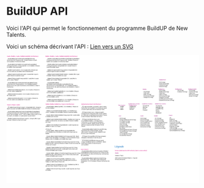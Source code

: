 # BuildUP API

Voici l'API qui permet le fonctionnement du programme BuildUP de New Talents.

Voici un schéma décrivant l'API : [Lien vers un SVG](https://drive.google.com/file/d/1m8fFWuQsSNJmNGm_lfcJYlNGrae9jR0e/view?usp=sharing)

![Architecture API BuildUp](https://github.com/Feldrise/BuildUp/blob/master/api_2.png)